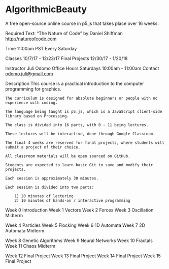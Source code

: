 # AlgorithmicBeauty
A free open-source online course in p5.js that takes place over 16 weeks.

Required Text:
	“The Nature of Code” by Daniel Shiffman
	http://natureofcode.com

Time
	11:00am PST
	Every Saturday

Classes
	10/7/17 - 12/23/17
Final Projects
	12/30/17 - 1/20/18

Instructor
	Juli Odomo
Office Hours
	Saturdays 10:00am - 11:00am
Contact
	odomo.juli@gmail.com

Description
	This course is a practical introduction to the computer programming for graphics. 
	
	The curriculum is designed for absolute beginners or people with no experience with coding.
	
	The language being taught is p5.js, which is a JavaScript client-side library based on Processing.
	
	The class is divided into 16 parts, with 0 - 11 being lectures.
	
	These lectures will be interactive, done through Google Classroom.
	
	The final 4 weeks are reserved for final projects, where students will submit a project of their choice.
	
	All classroom materials will be open sourced on GitHub.
	
	Students are expected to learn basic Git to save and modify their projects.
	
	Each session is approximately 30 minutes.
	
	Each session is divided into two parts:

		1) 20 minutes of lecturing
		2) 10 minutes of hands-on / interactive programming

Week 0	Introduction
Week 1	Vectors
Week 2	Forces
Week 3	Oscillation
		Midterm

Week 4	Particles
Week 5	Flocking
Week 6	1D Automata
Week 7	2D Automata
		Midterm

Week 8	Genetic Algorithms
Week 9	Neural Networks
Week 10	Fractals
Week 11	Chaos
		Midterm

Week 12	Final Project
Week 13	Final Project
Week 14	Final Project
Week 15	Final Project
